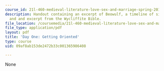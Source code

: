 ```yaml
---
course_id: 21l-460-medieval-literature-love-sex-and-marriage-spring-2015
description: Handout containing an excerpt of Beowulf, a timeline of significant dates,
  and and excerpt from the Wycliffite Bible.
file_location: /coursemedia/21l-460-medieval-literature-love-sex-and-marriage-spring-2015/09af8ab153de2472b33c001365986408_MIT21L_460S15_Handout.pdf
file_type: application/pdf
layout: pdf
title: 'Day One: Getting Oriented'
type: course
uid: 09af8ab153de2472b33c001365986408

---
```

None
